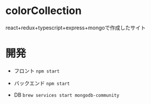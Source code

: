 # colorCollection
react+redux+typescript+express+mongoで作成したサイト

# 開発
- フロント
```npm start```

- バックエンド
```npm start```

- DB
```brew services start mongodb-community```
